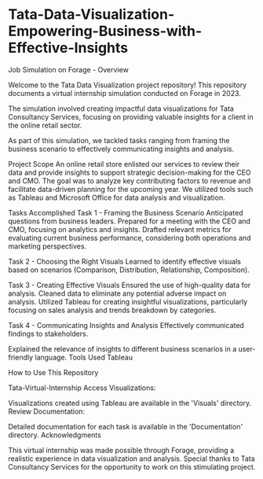 # Tata-Data-Visualization-Empowering-Business-with-Effective-Insights
Job Simulation on Forage -
Overview

Welcome to the Tata Data Visualization project repository! This repository documents a virtual internship simulation conducted on Forage in 2023. 

The simulation involved creating impactful data visualizations for Tata Consultancy Services, focusing on providing valuable insights for a client in the online retail sector.

As part of this simulation, we tackled tasks ranging from framing the business scenario to effectively communicating insights and analysis.

Project Scope
An online retail store enlisted our services to review their data and provide insights to support strategic decision-making for the CEO and CMO. The goal was to analyze key contributing factors to revenue and facilitate data-driven planning for the upcoming year. We utilized tools such as Tableau and Microsoft Office for data analysis and visualization.

Tasks Accomplished
Task 1 - Framing the Business Scenario
Anticipated questions from business leaders.
Prepared for a meeting with the CEO and CMO, focusing on analytics and insights.
Drafted relevant metrics for evaluating current business performance, considering both operations and marketing perspectives.

Task 2 - Choosing the Right Visuals
Learned to identify effective visuals based on scenarios (Comparison, Distribution, Relationship, Composition).


Task 3 - Creating Effective Visuals
Ensured the use of high-quality data for analysis.
Cleaned data to eliminate any potential adverse impact on analysis.
Utilized Tableau for creating insightful visualizations, particularly focusing on sales analysis and trends breakdown by categories.

Task 4 - Communicating Insights and Analysis
Effectively communicated findings to stakeholders.

Explained the relevance of insights to different business scenarios in a user-friendly language.
Tools Used
Tableau

How to Use This Repository



 Tata-Virtual-Internship
Access Visualizations:

Visualizations created using Tableau are available in the 'Visuals' directory.
Review Documentation:

Detailed documentation for each task is available in the 'Documentation' directory.
Acknowledgments

This virtual internship was made possible through Forage, providing a realistic experience in data visualization and analysis. Special thanks to Tata Consultancy Services for the opportunity to work on this stimulating project.
